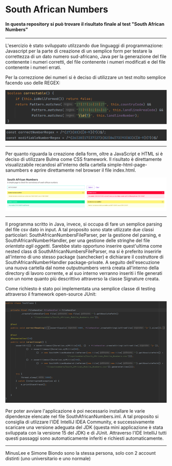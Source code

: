 # South African Numbers

<h4> In questa repository si può trovare il risultato finale al test "South African Numbers" </h4>

***

<p> L'esercizio è stato sviluppato utilzzando due linguaggi di programmazione: Javascript per la parte di creazione di un semplice form per testare la correttezza di un dato numero sud-africano, Java per la generazione del file contenente i numeri corretti, del file contenente i numeri modificati e del file contenente i numeri errati. </p>

<p> Per la correzzione dei numeri si è deciso di utilizzare un test molto semplice facendo uso delle REGEX: </p>

![coorectable function](https://github.com/MinusLee/southAfricanNumbers/blob/master/correctable.png "REGEX per il programma Java")

![correctable function js](https://github.com/MinusLee/southAfricanNumbers/blob/master/js-correctable.png "REGEX per il programma JavaScript")

***

<p> Per quanto riguarda la creazione della form, oltre a JavaScript e HTML si è deciso di utilizzare Bulma come CSS framework. Il risultato è direttamente visualizzabile recandosi all'interno della cartella simple-html-page-sanumbers e aprire direttamente nel browser il file index.html. </p>

![anteprima form](https://github.com/MinusLee/southAfricanNumbers/blob/master/anteprima-form.png "Anteprima della pagina index.html")

***

<p> Il programma scritto in Java, invece, si occupa di fare un semplice parsing del file csv dato in input. A tal proposito sono state utlizzate due classi particolari: SouthAfricanNumbersFileParser, per la gestione del parsing, e SouthAfricanNumberHandler, per una gestione delle stringhe del file <em>orientata agli oggetti</em>. Sarebbe stato opportuno inserire quest'ultima come nested class di SouthAfricanNumbersFileParser, ma si è preferito inserirle all'interno di uno stesso package (sanchecker) e dichiarare il costruttore di SouthAfricanNumberHandler package-private. A seguito dell'esecuzione una nuova cartella dal nome outputnumbers verrà creata all'interno della directory di lavoro corrente, e al suo interno verranno inseriti i file generati con un nome quanto più descrittivo attraverso la classe Signature creata. </p>

<p> Come richiesto è stato poi implementata una semplice classe di testing attraverso il framework open-source JUnit: </p>

![anteprima JUnit](https://github.com/MinusLee/southAfricanNumbers/blob/master/test.png "Classe Test con utilizzo del framework JUnit")

<p> Per poter avviare l'applicazione è poi necessario installare le varie dipendenze elencate nel file SouthAfricanNumbers.iml. A tal proposito si consiglia di utlizzare l'IDE IntelliJ IDEA Community, e successivamente scaricare una versione adeguata del JDK (questa mini applicazione è stata sviluppata con la versione 15 del JDK) e di JUnit. Attraverso l'IDE IntelliJ tutti questi passaggi sono automaticamente inferiti e richiesti automaticamente. </p>

***

MinusLee e Simone Biondo sono la stessa persona, solo con 2 account distinti (uno universitario e uno normale)

